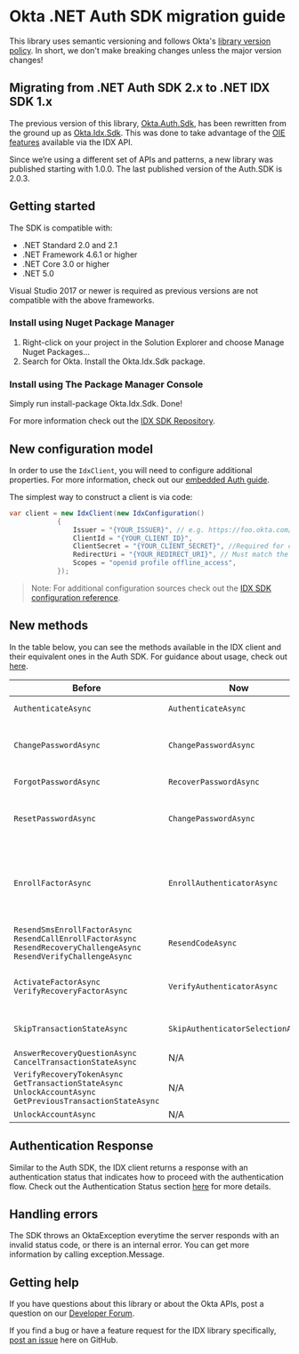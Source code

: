 # Okta .NET Auth SDK migration guide

This library uses semantic versioning and follows Okta's [library version policy](https://developer.okta.com/code/library-versions/). In short, we don't make breaking changes unless the major version changes!

## Migrating from .NET Auth SDK 2.x to .NET IDX SDK 1.x

The previous version of this library, [Okta.Auth.Sdk](https://www.nuget.org/packages/Okta.Auth.Sdk), has been rewritten from the ground up as [Okta.Idx.Sdk](https://www.nuget.org/packages/Okta.Idx.Sdk). This was done to take advantage of the [OIE features](https://www.okta.com/platform/identity-engine/) available via the IDX API. 

Since we’re using a different set of APIs and patterns, a new library was published starting with 1.0.0. The last published version of the Auth.SDK is 2.0.3.

## Getting started

The SDK is compatible with:

* .NET Standard 2.0 and 2.1
* .NET Framework 4.6.1 or higher
* .NET Core 3.0 or higher
* .NET 5.0

Visual Studio 2017 or newer is required as previous versions are not compatible with the above frameworks.

### Install using Nuget Package Manager

1. Right-click on your project in the Solution Explorer and choose Manage Nuget Packages...
2. Search for Okta. Install the Okta.Idx.Sdk package.

### Install using The Package Manager Console
Simply run install-package Okta.Idx.Sdk. Done!

For more information check out the [IDX SDK Repository](https://github.com/okta/okta-idx-dotnet).

## New configuration model

In order to use the `IdxClient`, you will need to configure additional properties. For more information, check out our [embedded Auth guide](https://developer.okta.com/docs/guides/oie-embedded-sdk-overview/main/#get-started-with-the-sdk).

The simplest way to construct a client is via code:

```csharp
var client = new IdxClient(new IdxConfiguration()
            {
                Issuer = "{YOUR_ISSUER}", // e.g. https://foo.okta.com/oauth2/default, https://foo.okta.com/oauth2/ausar5vgt5TSDsfcJ0h7
                ClientId = "{YOUR_CLIENT_ID}", 
                ClientSecret = "{YOUR_CLIENT_SECRET}", //Required for confidential clients. 
                RedirectUri = "{YOUR_REDIRECT_URI}", // Must match the redirect uri in client app settings/console
                Scopes = "openid profile offline_access",
            });

```

> Note: For additional configuration sources check out the [IDX SDK configuration reference](https://github.com/oktaokta-idx-dotnet#configuration-reference).

## New methods
 
In the table below, you can see the methods available in the IDX client and their equivalent ones in the Auth SDK. For guidance about usage, check out [here](https://github.com/okta/okta-idx-dotnet/#usage-guide).


| Before   |      Now      |   |
|----------|-------------|------|
| `AuthenticateAsync` |  `AuthenticateAsync` | Authenticates a user with username/password credentials |
| `ChangePasswordAsync` |    `ChangePasswordAsync`   |   Changes user''s password. In addition to the `changePasswordOptions`, you need to pass an `IdxContext`.|
| `ForgotPasswordAsync` | `RecoverPasswordAsync` |   Initiates the password recovery flow.  |
| `ResetPasswordAsync` | `ChangePasswordAsync` |   Changes user''s password. In addition to the `changePasswordOptions`, you need to pass an `IdxContext`.  |
|`EnrollFactorAsync`|`EnrollAuthenticatorAsync`| Triggers the authenticator enrollment flow. Previously, you had to have called `SelectEnrollAuthenticatorAsync`. <br /> In addition to the `enrollAuthenticatorOptions`, you aneed to pass an `IdxContext`. |
|`ResendSmsEnrollFactorAsync` <br /> `ResendCallEnrollFactorAsync` <br /> `ResendRecoveryChallengeAsync` <br /> `ResendVerifyChallengeAsync` | `ResendCodeAsync`| Resends Code. You need to pass an `IdxContext`. |
|`ActivateFactorAsync` <br /> `VerifyRecoveryFactorAsync`| `VerifyAuthenticatorAsync` | Verifies an authenticator. In addition to `verifyAuthenticatorOptions`, you need to pass an `IdxContext`.  |
|`SkipTransactionStateAsync`| `SkipAuthenticatorSelectionAsync`| Skips an optional authenticator during enrollment/verification. You need to pass an `IdxContext`. |
|`AnswerRecoveryQuestionAsync` <br /> `CancelTransactionStateAsync`| N/A| Out of Scope |
|`VerifyRecoveryTokenAsync` <br /> `GetTransactionStateAsync` <br /> `UnlockAccountAsync` <br /> `GetPreviousTransactionStateAsync`| N/A||
|`UnlockAccountAsync`| N/A||

## Authentication Response

Similar to the Auth SDK, the IDX client returns a response with an authentication status that indicates how to proceed with the authentication flow. Check out the Authentication Status section [here](https://github.com/okta/okta-idx-dotnet#authentication-status) for more details.

## Handling errors

The SDK throws an OktaException everytime the server responds with an invalid status code, or there is an internal error. You can get more information by calling exception.Message.

## Getting help

If you have questions about this library or about the Okta APIs, post a question on our [Developer Forum](https://devforum.okta.com).

If you find a bug or have a feature request for the IDX library specifically, [post an issue](https://github.com/okta/okta-idx-dotnet/issues) here on GitHub.